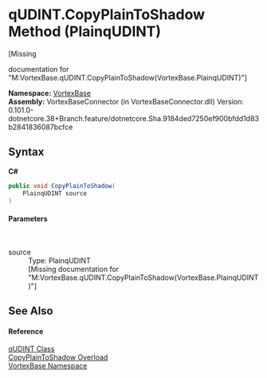 # qUDINT.CopyPlainToShadow Method (PlainqUDINT)
 

\[Missing <summary> documentation for "M:VortexBase.qUDINT.CopyPlainToShadow(VortexBase.PlainqUDINT)"\]

**Namespace:**&nbsp;<a href="N_VortexBase.md">VortexBase</a><br />**Assembly:**&nbsp;VortexBaseConnector (in VortexBaseConnector.dll) Version: 0.101.0-dotnetcore.38+Branch.feature/dotnetcore.Sha.9184ded7250ef900bfdd1d83b2841836087bcfce

## Syntax

**C#**<br />
``` C#
public void CopyPlainToShadow(
	PlainqUDINT source
)
```


#### Parameters
&nbsp;<dl><dt>source</dt><dd>Type: PlainqUDINT<br />\[Missing <param name="source"/> documentation for "M:VortexBase.qUDINT.CopyPlainToShadow(VortexBase.PlainqUDINT)"\]</dd></dl>

## See Also


#### Reference
<a href="T_VortexBase_qUDINT.md">qUDINT Class</a><br /><a href="Overload_VortexBase_qUDINT_CopyPlainToShadow.md">CopyPlainToShadow Overload</a><br /><a href="N_VortexBase.md">VortexBase Namespace</a><br />